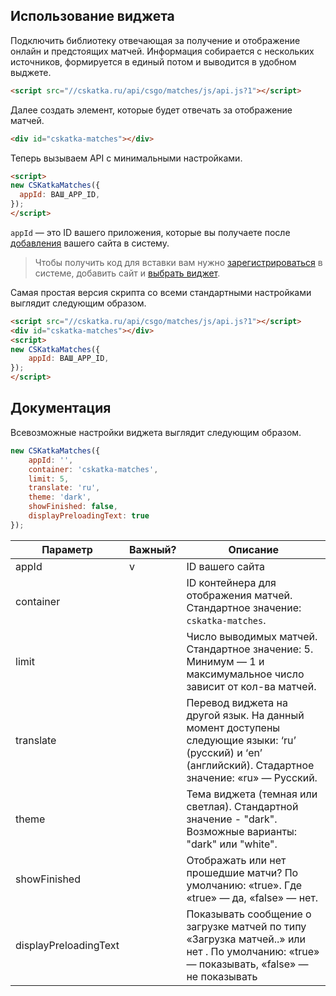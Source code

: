 ## Использование виджета

Подключить библиотеку отвечающая за получение и отображение онлайн и предстоящих матчей. Информация собирается с нескольких источников, формируется в единый потом и выводится в удобном выджете.

```html
<script src="//cskatka.ru/api/csgo/matches/js/api.js?1"></script>
```

Далее создать элемент, которые будет отвечать за отображение матчей.

```html
<div id="cskatka-matches"></div>
```

Теперь вызываем API с минимальными настройками.

```html 
<script>
new CSKatkaMatches({ 
  appId: ВАШ_APP_ID, 
}); 
</script>
```

`appId` — это ID вашего приложения, которые вы получаете после [добавления](https://cskatka.ru/dev/add) вашего сайта в систему. 

> Чтобы получить код для вставки вам нужно [зарегистрироваться](https://cskatka.ru/site/signup) в системе, добавить сайт и [выбрать виджет](https://cskatka.ru/dev/).  

Самая простая версия скрипта со всеми стандартными настройками выглядит следующим образом.

```html 
<script src="//cskatka.ru/api/csgo/matches/js/api.js?1"></script>
<div id="cskatka-matches"></div>
<script>
new CSKatkaMatches({ 
    appId: ВАШ_APP_ID, 
}); 
</script>
```

## Документация 
Всевозможные настройки виджета выглядит следующим образом.

```js
new CSKatkaMatches({ 
    appId: '',
    container: 'cskatka-matches', 
    limit: 5, 
    translate: 'ru',
    theme: 'dark',
    showFinished: false, 
    displayPreloadingText: true
});
```

| Параметр              | Важный?| Описание                                                                                                                                                        |
|-----------------------|--------|-----------------------------------------------------------------------------------------------------------------------------------------------------------------|
| appId                 | v      | ID вашего сайта                                                                                                                                                 |
| container             |        | ID контейнера для отображения матчей. Стандартное значение: `cskatka-matches`.                                                              |
| limit                 |        | Число выводимых матчей. Стандартное значение: 5. Минимум — 1 и максимумальное число зависит от кол-ва матчей.                                                                               |
| translate             |        | Перевод виджета на другой язык. На данный момент доступены следующие языки: ‘ru’ (русский) и ‘en’ (английский). Стадартное значение: «ru» — Русский.            |
| theme					|	     | Тема виджета (темная или светлая). Стандартной значение - "dark". Возможные варианты: "dark" или "white".                                                       |
| showFinished          |        | Отображать или нет прошедшие матчи? По умолчанию: «true». Где «true» — да, «false» — нет.                                                                  |
| displayPreloadingText |        | Показывать сообщение о загрузке матчей по типу «Загрузка матчей..» или нет . По умолчанию: «true» — показывать, «false» — не показывать                   |
